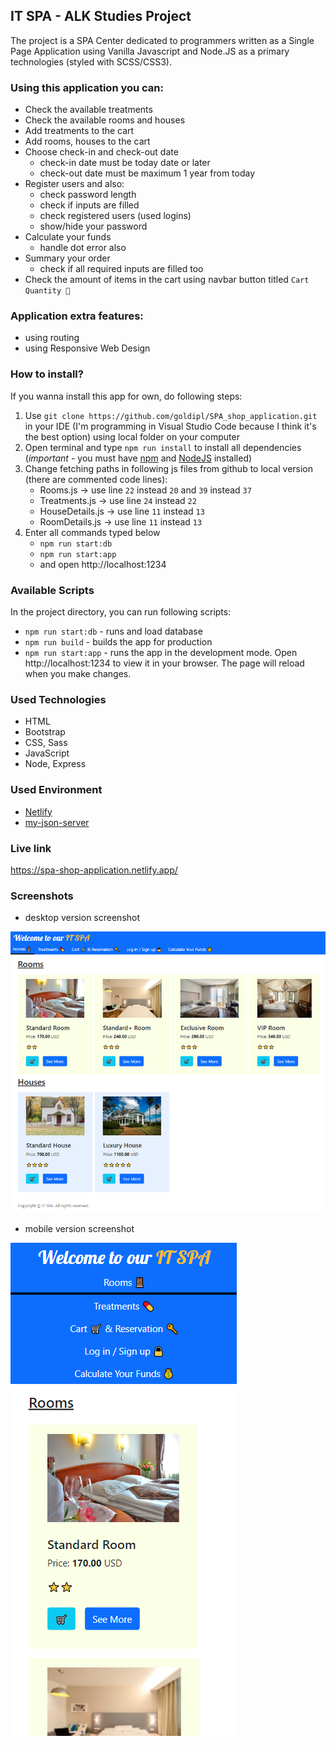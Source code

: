 ## IT SPA - ALK Studies Project

The project is a SPA Center dedicated to programmers written as a Single Page Application using Vanilla Javascript and Node.JS as a primary technologies (styled with SCSS/CSS3).

### Using this application you can:

- Check the available treatments
- Check the available rooms and houses
- Add treatments to the cart
- Add rooms, houses to the cart
- Choose check-in and check-out date
    - check-in date must be today date or later
    - check-out date must be maximum 1 year from today
- Register users and also:
    - check password length
    - check if inputs are filled
    - check registered users (used logins)
    - show/hide your password
- Calculate your funds
    - handle dot error also
- Summary your order
    - check if all required inputs are filled too
- Check the amount of items in the cart using navbar button titled `Cart Quantity 🔢`

### Application extra features:

- using routing
- using Responsive Web Design

### How to install?

If you wanna install this app for own, do following steps:
1. Use `git clone https://github.com/goldipl/SPA_shop_application.git` in your IDE (I'm programming in Visual Studio Code because I think it's the best option) using local folder on your computer
2. Open terminal and type `npm run install` to install all dependencies (*important* - you must have [npm](https://docs.npmjs.com/downloading-and-installing-node-js-and-npm) and [NodeJS](https://nodejs.org/en/) installed)  
3. Change fetching paths in following js files from github to local version (there are commented code lines):
    - Rooms.js -> use line `22` instead `20` and `39` instead `37`    
    - Treatments.js -> use line `24` instead `22`   
    - HouseDetails.js -> use line `11` instead `13`  
    - RoomDetails.js -> use line `11` instead `13`   
4. Enter all commands typed below
    - `npm run start:db`  
    - `npm run start:app`  
    - and open http://localhost:1234  

### Available Scripts

In the project directory, you can run following scripts:   
* `npm run start:db` - runs and load database    
* `npm run build` - builds the app for production   
* `npm run start:app` - runs the app in the development mode. Open http://localhost:1234 to view it in your browser. The page will reload when you make changes.

### Used Technologies

* HTML
* Bootstrap
* CSS, Sass
* JavaScript
* Node, Express

### Used Environment

* [Netlify](https://www.netlify.com/)  
* [my-json-server](https://my-json-server.typicode.com)

### Live link

https://spa-shop-application.netlify.app/

### Screenshots
* desktop version screenshot  

![Screenshot01](./screenshots/Screenshot01.png)  
* mobile version screenshot  

![Screenshot02](./screenshots/Screenshot02.png) 